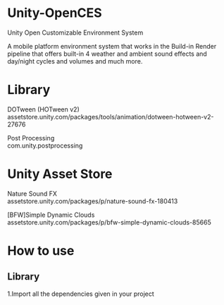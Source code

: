# Unity-OpenCES
Unity Open Customizable Environment System

A mobile platform environment system that works in the Build-in Render pipeline that offers built-in 4 weather and ambient sound effects and day/night cycles and volumes and much more.

# Library
DOTween (HOTween v2)<br>
assetstore.unity.com/packages/tools/animation/dotween-hotween-v2-27676<br>

Post Processing<br>
com.unity.postprocessing<br>

# Unity Asset Store
Nature Sound FX<br>
assetstore.unity.com/packages/p/nature-sound-fx-180413<br>

[BFW]Simple Dynamic Clouds<br>
assetstore.unity.com/packages/p/bfw-simple-dynamic-clouds-85665<br>

# How to use
## Library
1.Import all the dependencies given in your project<br>
